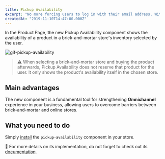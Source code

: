 ```yaml
---
title: Pickup Availability
excerpt: "No more forcing users to log in with their email address. With the User Identifier Extension, you can choose user identifiers at will."
createdAt: "2019-11-10T14:47:00.000Z"
---
```


In the Product Page, the new Pickup Availability component shows the availability of a product in a brick-and-mortar store's inventory selected by the user. 

![gif-pickup-availability](https://user-images.githubusercontent.com/52087100/66667988-a4d95980-ec2a-11e9-9f69-74540f618dfa.gif)

> ⚠️ When selecting a brick-and-mortar store and buying the product afterwards, Pickup Availability does not reserve that product for the user. It only shows the product's availability itself in the chosen store. 

## Main advantages 

The new component is a fundamental tool for strengthening **Omnichannel** experience in your business, allowing users to overcome barriers between brick-and-mortar and online stores. 

## What you need to do

Simply [install](https://vtex.io/docs/recipes/store/installing-an-app) the `pickup-availability` component in your store.

:eyes: For more details on its implementation, do not forget to check out its [documentation](https://github.com/vtex-apps/pickup-availability).
